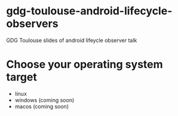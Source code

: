 # gdg-toulouse-android-lifecycle-observers
GDG Toulouse slides of android lifeycle observer talk

# Choose your operating system target
- linux
- windows (coming soon)
- macos (coming soon)
